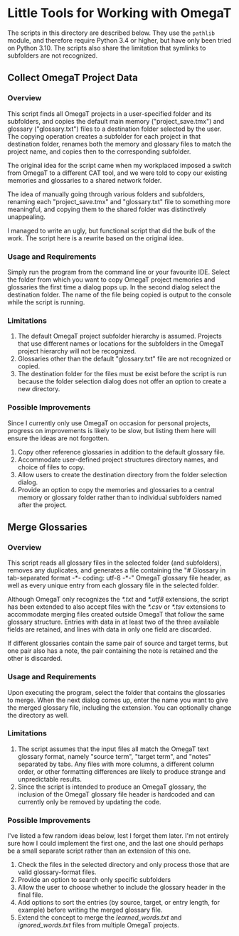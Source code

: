 # Little Tools for Working with OmegaT

The scripts in this directory are described below. They use the `pathlib` module, and therefore require Python 3.4 or higher, but have only been tried on Python 3.10. The scripts also share the limitation that symlinks to subfolders are not recognized.

## Collect OmegaT Project Data

### Overview

This script finds all OmegaT projects in a user-specified folder and its subfolders, and copies the default main memory ("project_save.tmx") and glossary ("glossary.txt") files to a destination folder selected by the user. The copying operation creates a subfolder for each project in that destination folder, renames both the memory and glossary files to match the project name, and copies then to the corresponding subfolder.

The original idea for the script came when my workplaced imposed a switch from OmegaT to a different CAT tool, and we were told to copy our existing memories and glossaries to a shared network folder.

The idea of manually going through various folders and subfolders, renaming each "project_save.tmx" and "glossary.txt" file to something more meaningful, and copying them to the shared folder was distinctively unappealing.

I managed to write an ugly, but functional script that did the bulk of the work. The script here is a rewrite based on the original idea.

### Usage and Requirements

Simply run the program from the command line or your favourite IDE. Select the folder from which you want to copy OmegaT project memories and glossaries the first time a dialog pops up. In the second dialog select the destination folder. The name of the file being copied is output to the console while the script is running.

### Limitations

1. The default OmegaT project subfolder hierarchy is assumed. Projects that use different names or locations for the subfolders in the OmegaT project hierarchy will not be recognized.
2. Glossaries other than the default "glossary.txt" file are not recognized or copied.
3. The destination folder for the files must be exist before the script is run because the folder selection dialog does not offer an option to create a new directory.

### Possible Improvements

Since I currently only use OmegaT on occasion for personal projects, progress on improvements is likely to be slow, but listing them here will ensure the ideas are not forgotten.

1. Copy other reference glossaries in addition to the default glossary file.
2. Accommodate user-defined project structures directory names, and choice of files to copy.
3. Allow users to create the destination directory from the folder selection dialog.
4. Provide an option to copy the memories and glossaries to a central memory or glossary folder rather than to individual subfolders named after the project.

## Merge Glossaries

### Overview

This script reads all glossary files in the selected folder (and subfolders), removes any duplicates, and generates a file containing the "# Glossary in tab-separated format -\*- coding: utf-8 -\*-" OmegaT glossary file header, as well as every unique entry from each glossary file in the selected folder.

Although OmegaT only recognizes the _\*.txt_ and _\*.utf8_ extensions, the script has been extended to also accept files with the _\*.csv_ or _\*.tsv_ extensions to accommodate merging files created outside OmegaT that follow the same glossary structure. Entries with data in at least two of the three available fields are retained, and lines with data in only one field are discarded.

If different glossaries contain the same pair of source and target terms, but one pair also has a note, the pair containing the note is retained and the other is discarded.

### Usage and Requirements

Upon executing the program, select the folder that contains the glossaries to merge. When the next dialog comes up, enter the name you want to give the merged glossary file, including the extension. You can optionally change the directory as well.

### Limitations

1. The script assumes that the input files all match the OmegaT text glossary format, namely "source term", "target term", and "notes" separated by tabs. Any files with more columns, a different column order, or other formatting differences are likely to produce strange and unpredictable results.
2. Since the script is intended to produce an OmegaT glossary, the inclusion of the OmegaT glossary file header is hardcoded and can currently only be removed by updating the code.

### Possible Improvements

I've listed a few random ideas below, lest I forget them later. I'm not entirely sure how I could implement the first one, and the last one should perhaps be a small separate script rather than an extension of this one.

1. Check the files in the selected directory and only process those that are valid glossary-format files.
2. Provide an option to search only specific subfolders
3. Allow the user to choose whether to include the glossary header in the final file.
4. Add options to sort the entries (by source, target, or entry length, for example) before writing the merged glossary file.
5. Extend the concept to merge the _learned_words.txt_ and _ignored_words.txt_ files from multiple OmegaT projects.
